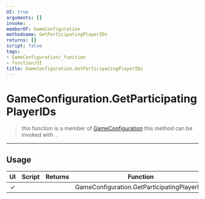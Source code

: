 ```yaml
---
UI: true
arguments: []
invoke: .
memberOf: GameConfiguration
methodname: GetParticipatingPlayerIDs
returns: []
script: false
tags:
- GameConfiguration/_function
- function/UI
title: GameConfiguration.GetParticipatingPlayerIDs
---
```

# GameConfiguration.GetParticipatingPlayerIDs
> this function is a member of [GameConfiguration](civ-6/lua/GameConfiguration.md)
> this method can be invoked with `.`
-----
## Usage
|  UI | Script | Returns | Function | Arguments |
|:---:|:------:|-------:|:--------:|:---------|
|✓| ||GameConfiguration.GetParticipatingPlayerIDs||
